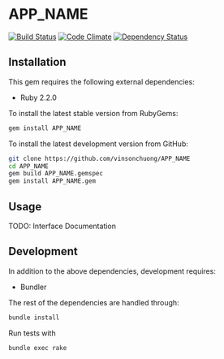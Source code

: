 # APP_NAME
[![Build Status](https://travis-ci.org/vinsonchuong/app_name.svg?branch=master)](https://travis-ci.org/vinsonchuong/app_name)
[![Code Climate](https://codeclimate.com/github/vinsonchuong/app_name.png)](https://codeclimate.com/github/vinsonchuong/app_name)
[![Dependency Status](https://gemnasium.com/vinsonchuong/app_name.png)](https://gemnasium.com/vinsonchuong/app_name)

## Installation
This gem requires the following external dependencies:
* Ruby 2.2.0

To install the latest stable version from RubyGems:
```sh
gem install APP_NAME
```

To install the latest development version from GitHub:
```sh
git clone https://github.com/vinsonchuong/APP_NAME
cd APP_NAME
gem build APP_NAME.gemspec
gem install APP_NAME.gem
```

## Usage
TODO: Interface Documentation

## Development
In addition to the above dependencies, development requires:
* Bundler

The rest of the dependencies are handled through:
```bash
bundle install
```

Run tests with
```bash
bundle exec rake
```
